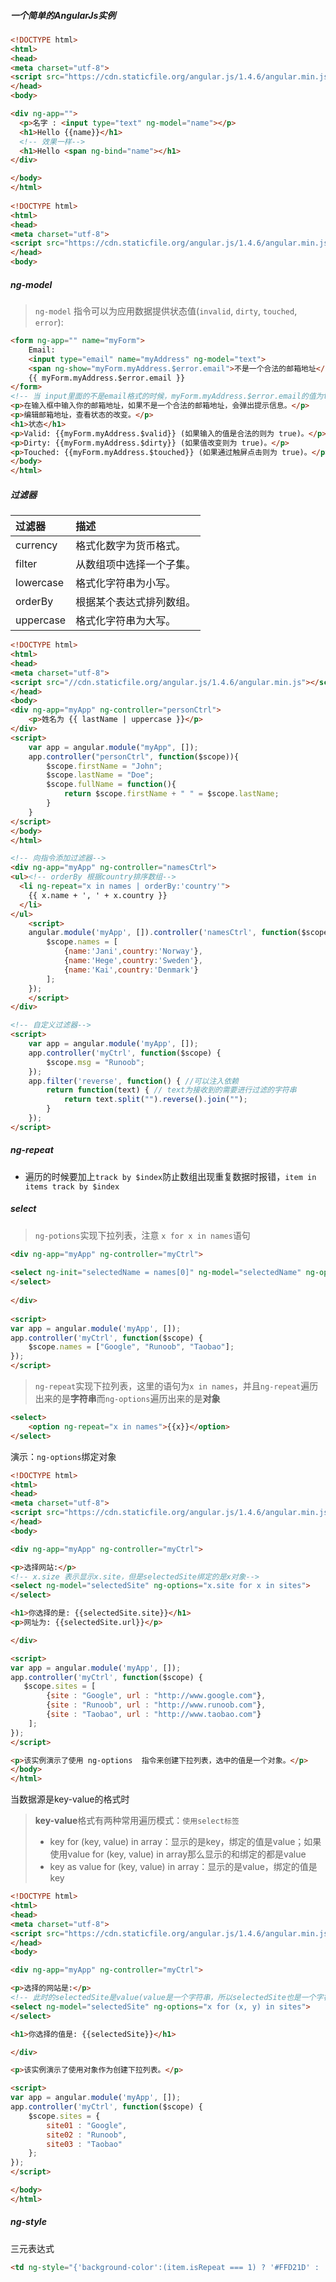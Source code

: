 ##### 一个简单的AngularJs实例

```html
<!DOCTYPE html>
<html>
<head>
<meta charset="utf-8">
<script src="https://cdn.staticfile.org/angular.js/1.4.6/angular.min.js"></script>
</head>
<body>

<div ng-app="">
  <p>名字 : <input type="text" ng-model="name"></p>
  <h1>Hello {{name}}</h1>
  <!-- 效果一样-->
  <h1>Hello <span ng-bind="name"></h1>
</div>

</body>
</html>
    
<!DOCTYPE html>
<html>
<head>
<meta charset="utf-8">
<script src="https://cdn.staticfile.org/angular.js/1.4.6/angular.min.js"></script> 
</head>
<body>
```

##### ng-model

> `ng-model` 指令可以为应用数据提供状态值(`invalid`, `dirty`, `touched`, `error`):

```html
<form ng-app="" name="myForm">
    Email:
    <input type="email" name="myAddress" ng-model="text">
    <span ng-show="myForm.myAddress.$error.email">不是一个合法的邮箱地址</span>
	{{ myForm.myAddress.$error.email }}
</form>
<!-- 当 input里面的不是email格式的时候，myForm.myAddress.$error.email的值为true，否则没有值-->
<p>在输入框中输入你的邮箱地址，如果不是一个合法的邮箱地址，会弹出提示信息。</p>
<p>编辑邮箱地址，查看状态的改变。</p>
<h1>状态</h1>
<p>Valid: {{myForm.myAddress.$valid}} (如果输入的值是合法的则为 true)。</p>
<p>Dirty: {{myForm.myAddress.$dirty}} (如果值改变则为 true)。</p>
<p>Touched: {{myForm.myAddress.$touched}} (如果通过触屏点击则为 true)。</p>
</body>
</html>
```

##### 过滤器

| 过滤器    | 描述                     |
| :-------- | :----------------------- |
| currency  | 格式化数字为货币格式。   |
| filter    | 从数组项中选择一个子集。 |
| lowercase | 格式化字符串为小写。     |
| orderBy   | 根据某个表达式排列数组。 |
| uppercase | 格式化字符串为大写。     |

```html
<!DOCTYPE html>
<html>
<head>
<meta charset="utf-8">
<script src="//cdn.staticfile.org/angular.js/1.4.6/angular.min.js"></script>
</head>
<body>
<div ng-app="myApp" ng-controller="personCtrl">
	<p>姓名为 {{ lastName | uppercase }}</p>
</div>
<script>
	var app = angular.module("myApp", []);
    app.controller("personCtrl", function($scope)){
    	$scope.firstName = "John";
      	$scope.lastName = "Doe";
        $scope.fullName = function(){
        	return $scope.firstName + " " = $scope.lastName;
    	}
    }
</script>
</body>
</html>

<!-- 向指令添加过滤器-->
<div ng-app="myApp" ng-controller="namesCtrl">
<ul><!-- orderBy 根据country排序数组-->
  <li ng-repeat="x in names | orderBy:'country'">
    {{ x.name + ', ' + x.country }}
  </li>
</ul>
    <script>
    angular.module('myApp', []).controller('namesCtrl', function($scope) {
    	$scope.names = [
            {name:'Jani',country:'Norway'},
            {name:'Hege',country:'Sweden'},
            {name:'Kai',country:'Denmark'}
    	];
	});
    </script>
</div>

<!-- 自定义过滤器-->
<script>
    var app = angular.module('myApp', []);
    app.controller('myCtrl', function($scope) {
        $scope.msg = "Runoob";
    });
    app.filter('reverse', function() { //可以注入依赖
        return function(text) { // text为接收到的需要进行过滤的字符串
            return text.split("").reverse().join("");
        }
    });
</script>
```

##### ng-repeat

- 遍历的时候要加上`track by $index`防止数组出现重复数据时报错，`item in items track by $index`

##### select

> `ng-potions`实现下拉列表，注意 `x for x in names`语句

```html
<div ng-app="myApp" ng-controller="myCtrl">
 
<select ng-init="selectedName = names[0]" ng-model="selectedName" ng-options="x for x in names">
</select>
 
</div>
 
<script>
var app = angular.module('myApp', []);
app.controller('myCtrl', function($scope) {
    $scope.names = ["Google", "Runoob", "Taobao"];
});
</script>
```

> `ng-repeat`实现下拉列表，这里的语句为`x in names`，并且`ng-repeat`遍历出来的是**字符串**而`ng-options`遍历出来的是**对象**

```html
<select>
	<option ng-repeat="x in names">{{x}}</option>
</select>
```

演示：`ng-options`绑定对象

```html
<!DOCTYPE html>
<html>
<head>
<meta charset="utf-8">
<script src="https://cdn.staticfile.org/angular.js/1.4.6/angular.min.js"></script>
</head>
<body>

<div ng-app="myApp" ng-controller="myCtrl">

<p>选择网站:</p>
<!-- x.size 表示显示x.site，但是selectedSite绑定的是x对象-->
<select ng-model="selectedSite" ng-options="x.site for x in sites">
</select>

<h1>你选择的是: {{selectedSite.site}}</h1>
<p>网址为: {{selectedSite.url}}</p>

</div>

<script>
var app = angular.module('myApp', []);
app.controller('myCtrl', function($scope) {
   $scope.sites = [
	    {site : "Google", url : "http://www.google.com"},
	    {site : "Runoob", url : "http://www.runoob.com"},
	    {site : "Taobao", url : "http://www.taobao.com"}
	];
});
</script>

<p>该实例演示了使用 ng-options  指令来创建下拉列表，选中的值是一个对象。</p>
</body>
</html>
```

当数据源是key-value的格式时

> **key-value**格式有两种常用遍历模式：`使用select标签`
>
> - key for (key, value) in array：显示的是key，绑定的值是value；如果使用value for (key, value) in array那么显示的和绑定的都是value
> - key as value for (key, value) in array：显示的是value，绑定的值是key

```html
<!DOCTYPE html>
<html>
<head>
<meta charset="utf-8">
<script src="https://cdn.staticfile.org/angular.js/1.4.6/angular.min.js"></script>
</head>
<body>

<div ng-app="myApp" ng-controller="myCtrl">

<p>选择的网站是:</p>
<!-- 此时的selectedSite是value(value是一个字符串，所以selectedSite也是一个字符串)-->
<select ng-model="selectedSite" ng-options="x for (x, y) in sites">
</select>

<h1>你选择的值是: {{selectedSite}}</h1>

</div>

<p>该实例演示了使用对象作为创建下拉列表。</p>

<script>
var app = angular.module('myApp', []);
app.controller('myCtrl', function($scope) {
    $scope.sites = {
	    site01 : "Google",
	    site02 : "Runoob",
	    site03 : "Taobao"
	};
});
</script>

</body>
</html>
```

##### ng-style

三元表达式

```html
<td ng-style="{'background-color':(item.isRepeat === 1) ? '#FFD21D' : ''}"></td>
```

